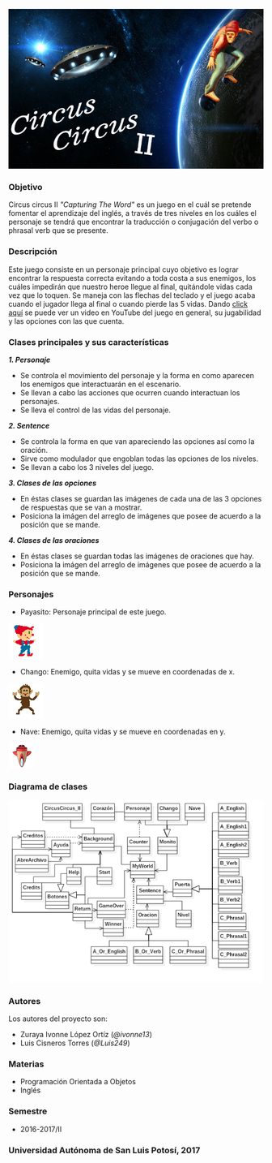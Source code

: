 ![Circus circus II](https://raw.githubusercontent.com/acominf/CapturingTheWord/master/Imagenes/backg.jpg)

### Objetivo
Circus circus II _"Capturing The Word"_ es un juego en el cuál se pretende fomentar el aprendizaje del inglés, a través de tres niveles en los cuáles el personaje se tendrá que encontrar la traducción o conjugación del verbo o phrasal verb que se presente.

### Descripción
Este juego consiste en un personaje principal cuyo objetivo es lograr encontrar la respuesta correcta evitando a toda costa a sus enemigos, los cuáles impedirán que nuestro heroe llegue al final, quitándole vidas cada vez que lo toquen. Se maneja con las flechas del teclado y el juego acaba cuando el jugador llega al final o cuando pierde las 5 vidas. Dando [click aquí](https://www.youtube.com/watch?v=GTMQTFgxRq8) se puede ver un video en YouTube del juego en general, su jugabilidad y las opciones con las que cuenta.

### Clases principales y sus características
**_1. Personaje_**
* Se controla el movimiento del personaje y la forma en como aparecen los enemigos que interactuarán en el escenario.
* Se llevan a cabo las acciones que ocurren cuando interactuan los personajes. 
* Se lleva el control de las vidas del personaje.

**_2. Sentence_**
* Se controla la forma en que van apareciendo las opciones así como la oración.
* Sirve como modulador que engoblan todas las opciones de los niveles.
* Se llevan a cabo los 3 niveles del juego.

**_3. Clases de las opciones_**
* En éstas clases se guardan las imágenes de cada una de las 3 opciones de respuestas que se van a mostrar.
* Posiciona la imágen del arreglo de imágenes que posee de acuerdo a la posición que se mande.

**_4. Clases  de las oraciones_**
* En éstas clases se guardan todas las imágenes de oraciones que hay.
* Posiciona la imágen del arreglo de imágenes que posee de acuerdo a la posición que se mande.

### Personajes
* Payasito: Personaje principal de este juego.

![Monito](https://raw.githubusercontent.com/acominf/CapturingTheWord/master/Imagenes/sideR1.png)

* Chango: Enemigo, quita vidas y se mueve en coordenadas de x.

![Chango](https://raw.githubusercontent.com/acominf/CapturingTheWord/master/Imagenes/monkey1.png)

* Nave: Enemigo, quita vidas y se mueve en coordenadas en y.

![Nave](https://raw.githubusercontent.com/acominf/CapturingTheWord/master/Imagenes/nave.png)

### Diagrama de clases
![Diagrama de clases](https://raw.githubusercontent.com/acominf/CapturingTheWord/master/Imagenes/Juego.png)

### Autores
Los autores del proyecto son:
- Zuraya Ivonne López Ortíz (_@ivonne13_)
- Luis Cisneros Torres (_@Luis249_)

### Materias
- Programación Orientada a Objetos
- Inglés

### Semestre
- 2016-2017/II

### Universidad Autónoma de San Luis Potosí, 2017
